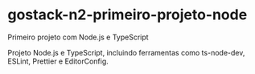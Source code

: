 # gostack-n2-primeiro-projeto-node
Primeiro projeto com Node.js e TypeScript 

Projeto Node.js e TypeScript, incluindo ferramentas como ts-node-dev, ESLint, Prettier e EditorConfig.
